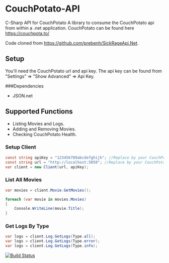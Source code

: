 # CouchPotato-API
C-Sharp API for CouchPotato
A library to consume the CouchPotato api from within a .net application.
CouchPotato can be found here https://couchpota.to/

Code cloned from https://github.com/prebenh/SickRageApi.Net.

## Setup
You'll need the CouchPotato url and api key. The api key can be found from "Settings" => "Show Advanced" => Api Key.

###Dependencies

+ JSON.net


## Supported Functions
+ Listing Movies and Logs.
+ Adding and Removing Movies.
+ Checking CouchPotato Health.

### Setup Client

```c#
const string apiKey = "123456789abcdefghijk"; //Replace by your CouchPotato API Key.
const string url = "http://localhost:5050"; //Replace by your CouchPotato Hostname or IP.
var client = new Client(url, apiKey);
```

### List All Movies
```c#
var movies = client.Movie.GetMovies();

foreach (var movie in movies.Movies)
{
    Console.WriteLine(movie.Title);
}
```

### Get Logs By Type
```c#
var logs = client.Log.GetLogs(Type.all);
var logs = client.Log.GetLogs(Type.error);
var logs = client.Log.GetLogs(Type.info);
```

[![Build Status](https://travis-ci.org/GlennToms/CouchPotatoAPI.Net.svg?branch=master)](https://travis-ci.org/GlennToms/CouchPotatoAPI.Net)
